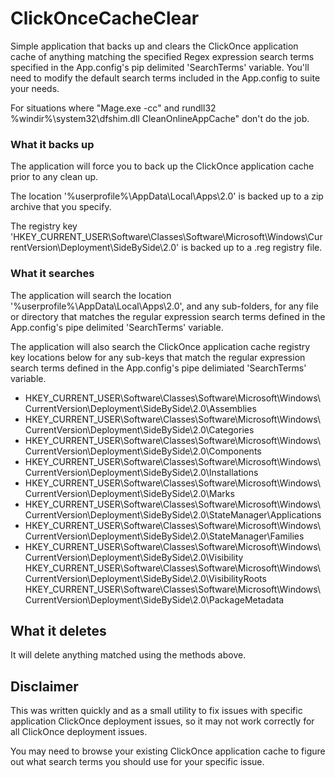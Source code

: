 ClickOnceCacheClear
===================

Simple application that backs up and clears the ClickOnce application cache of anything matching the specified Regex expression search terms specified in the App.config's  pip delimited 'SearchTerms' variable. You'll need to modify the default search terms included in the App.config to suite your needs.

For situations where "Mage.exe -cc" and rundll32 %windir%\system32\dfshim.dll CleanOnlineAppCache" don't do the job.

### What it backs up

The application will force you to back up the ClickOnce application cache prior to any clean up.

The location '%userprofile%\AppData\Local\Apps\2.0' is backed up to a zip archive that you specify.

The registry key 'HKEY_CURRENT_USER\Software\Classes\Software\Microsoft\Windows\CurrentVersion\Deployment\SideBySide\2.0' is backed up to a .reg registry file.

### What it searches

The application will search the location '%userprofile%\AppData\Local\Apps\2.0', and any sub-folders, for any file or directory that matches the regular expression search terms defined in the App.config's pipe delimited 'SearchTerms' variable.

The application will also search the ClickOnce application cache registry key locations below for any sub-keys that match the regular expression search terms defined in the App.config's pipe delimiated 'SearchTerms' variable.

* HKEY_CURRENT_USER\Software\Classes\Software\Microsoft\Windows\CurrentVersion\Deployment\SideBySide\2.0\Assemblies
* HKEY_CURRENT_USER\Software\Classes\Software\Microsoft\Windows\CurrentVersion\Deployment\SideBySide\2.0\Categories
* HKEY_CURRENT_USER\Software\Classes\Software\Microsoft\Windows\CurrentVersion\Deployment\SideBySide\2.0\Components
* HKEY_CURRENT_USER\Software\Classes\Software\Microsoft\Windows\CurrentVersion\Deployment\SideBySide\2.0\Installations
* HKEY_CURRENT_USER\Software\Classes\Software\Microsoft\Windows\CurrentVersion\Deployment\SideBySide\2.0\Marks
* HKEY_CURRENT_USER\Software\Classes\Software\Microsoft\Windows\CurrentVersion\Deployment\SideBySide\2.0\StateManager\Applications
* HKEY_CURRENT_USER\Software\Classes\Software\Microsoft\Windows\CurrentVersion\Deployment\SideBySide\2.0\StateManager\Families
* HKEY_CURRENT_USER\Software\Classes\Software\Microsoft\Windows\CurrentVersion\Deployment\SideBySide\2.0\Visibility
HKEY_CURRENT_USER\Software\Classes\Software\Microsoft\Windows\CurrentVersion\Deployment\SideBySide\2.0\VisibilityRoots
HKEY_CURRENT_USER\Software\Classes\Software\Microsoft\Windows\CurrentVersion\Deployment\SideBySide\2.0\PackageMetadata

## What it deletes

It will delete anything matched using the methods above.

## Disclaimer

This was written quickly and as a small utility to fix issues with specific application ClickOnce deployment issues, so it may not work correctly for all ClickOnce deployment issues. 

You may need to browse your existing ClickOnce application cache to figure out what search terms you should use for your specific issue.
